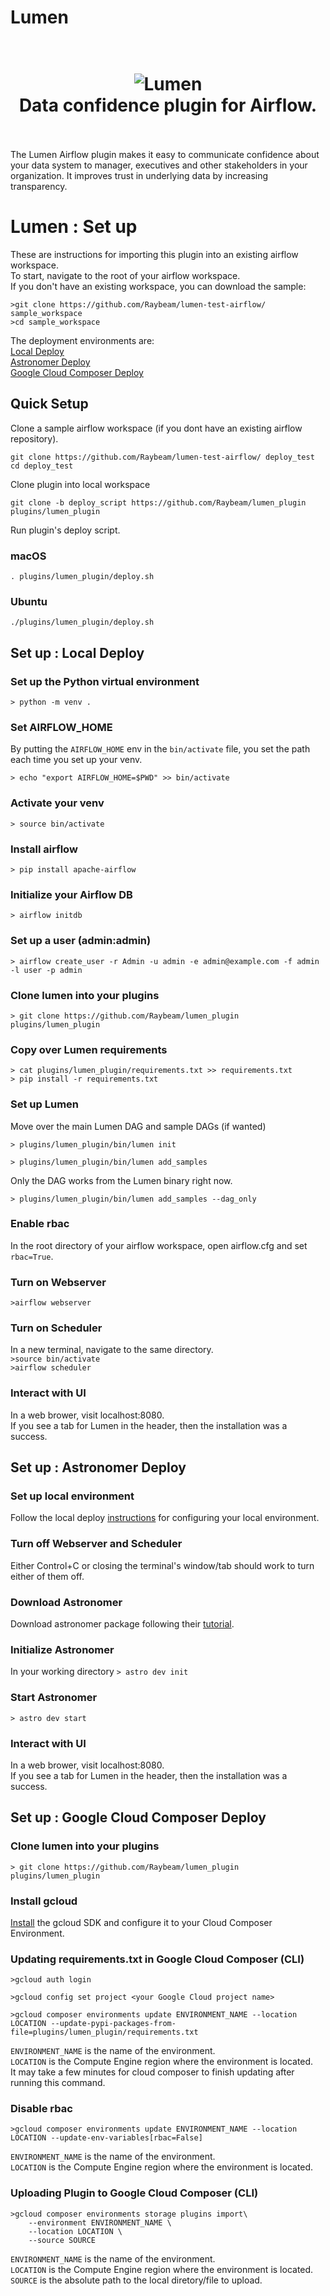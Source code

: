 # Lumen

<h1 align="center">
  <br>
  <img src="https://i.imgur.com/mAyZh0q.png" alt="Lumen">
  <br>
  Data confidence plugin for Airflow.
  <br>
  <br>
</h1>

The Lumen Airflow plugin makes it easy to communicate confidence about your data system to manager, executives and other stakeholders in your organization.  It improves trust in underlying data by increasing transparency.

# Lumen : Set up
These are instructions for importing this plugin into an existing airflow workspace.  
To start, navigate to the root of your airflow workspace.  
If you don't have an existing workspace, you can download the sample:  
```
>git clone https://github.com/Raybeam/lumen-test-airflow/ sample_workspace
>cd sample_workspace
```
  
The deployment environments are:  
[Local Deploy](#set-up--local-deploy)  
[Astronomer Deploy](#set-up--astronomer-deploy)  
[Google Cloud Composer Deploy](#set-up--google-cloud-composer-deploy)  

## Quick Setup
Clone a sample airflow workspace (if you dont have an existing airflow repository).  
```
git clone https://github.com/Raybeam/lumen-test-airflow/ deploy_test
cd deploy_test
```
Clone plugin into local workspace  
```
git clone -b deploy_script https://github.com/Raybeam/lumen_plugin plugins/lumen_plugin
```
Run plugin's deploy script.  

### macOS
```
. plugins/lumen_plugin/deploy.sh
```

### Ubuntu
```
./plugins/lumen_plugin/deploy.sh
```

## Set up : Local Deploy

### Set up the Python virtual environment
`> python -m venv .`

### Set AIRFLOW_HOME
By putting the `AIRFLOW_HOME` env in the `bin/activate` file, you set the path each time you set up your venv.

`> echo "export AIRFLOW_HOME=$PWD" >> bin/activate`

### Activate your venv
`> source bin/activate`

### Install airflow
`> pip install apache-airflow`

### Initialize your Airflow DB
`> airflow initdb`

### Set up a user (admin:admin)
`> airflow create_user -r Admin -u admin -e admin@example.com -f admin -l user -p admin`

### Clone lumen into your plugins
`> git clone https://github.com/Raybeam/lumen_plugin plugins/lumen_plugin`

### Copy over Lumen requirements
`> cat plugins/lumen_plugin/requirements.txt >> requirements.txt`  
`> pip install -r requirements.txt`

### Set up Lumen
Move over the main Lumen DAG and sample DAGs (if wanted)

`> plugins/lumen_plugin/bin/lumen init`

`> plugins/lumen_plugin/bin/lumen add_samples`

Only the DAG works from the Lumen binary right now.

`> plugins/lumen_plugin/bin/lumen add_samples --dag_only`

### Enable rbac
In the root directory of your airflow workspace, open airflow.cfg and set `rbac=True`.

### Turn on Webserver
`>airflow webserver`

### Turn on Scheduler
In a new terminal, navigate to the same directory.  
`>source bin/activate`  
`>airflow scheduler`  

### Interact with UI
In a web brower, visit localhost:8080.  
If you see a tab for Lumen in the header, then the installation was a success.

## Set up : Astronomer Deploy
### Set up local environment
Follow the local deploy [instructions](#set-up--local-deploy) for configuring your local environment.  

### Turn off Webserver and Scheduler
Either Control+C or closing the terminal's window/tab should work to turn either of them off. 

### Download Astronomer
Download astronomer package following their [tutorial](https://www.astronomer.io/docs/cli-getting-started/).

### Initialize Astronomer
In your working directory
`> astro dev init`

### Start Astronomer
`> astro dev start`
  
### Interact with UI
In a web brower, visit localhost:8080.  
If you see a tab for Lumen in the header, then the installation was a success.

## Set up : Google Cloud Composer Deploy

### Clone lumen into your plugins
`> git clone https://github.com/Raybeam/lumen_plugin plugins/lumen_plugin`

### Install gcloud 
[Install](https://cloud.google.com/sdk/docs/quickstarts) the gcloud SDK and configure it to your Cloud Composer Environment.

### Updating requirements.txt in Google Cloud Composer (CLI)
`>gcloud auth login`  

`>gcloud config set project <your Google Cloud project name>`  

`>gcloud composer environments update ENVIRONMENT_NAME --location LOCATION --update-pypi-packages-from-file=plugins/lumen_plugin/requirements.txt`  

`ENVIRONMENT_NAME` is the name of the environment.  
`LOCATION` is the Compute Engine region where the environment is located.  
It may take a few minutes for cloud composer to finish updating after running this command.

### Disable rbac
`>gcloud composer environments update ENVIRONMENT_NAME --location LOCATION --update-env-variables[rbac=False]`  

`ENVIRONMENT_NAME` is the name of the environment.  
`LOCATION` is the Compute Engine region where the environment is located.  


### Uploading Plugin to Google Cloud Composer (CLI)
```
>gcloud composer environments storage plugins import\
    --environment ENVIRONMENT_NAME \
    --location LOCATION \
    --source SOURCE
```    

`ENVIRONMENT_NAME` is the name of the environment.  
`LOCATION` is the Compute Engine region where the environment is located.  
`SOURCE` is the absolute path to the local diretory/file to upload.  